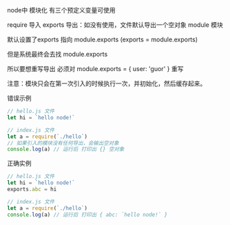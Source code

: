 node中 模块化 有三个预定义变量可使用

require 导入
exports 导出：如没有使用，文件默认导出一个空对象
module  模块

默认设置了exports 指向 module.exports
(exports = module.exports)

但是系统最终会去找 module.exports

所以要想重写导出 必须对 module.exports = { user: 'guor' } 重写

注意：模块只会在第一次引入的时候执行一次，并初始化，然后缓存起来。




错误示例
```javascript
// hello.js 文件
let hi = `hello node!`

// index.js 文件
let a = require(`./hello`)
// 如果引入的模块没有任何导出，会输出空对象
console.log(a) // 运行后 打印出 {} 空对象
```
正确实例
```javascript
// hello.js 文件
let hi = `hello node!`
exports.abc = hi

// index.js 文件
let a = require(`./hello`)
console.log(a) // 运行后 打印出 { abc: `hello node!` }
```